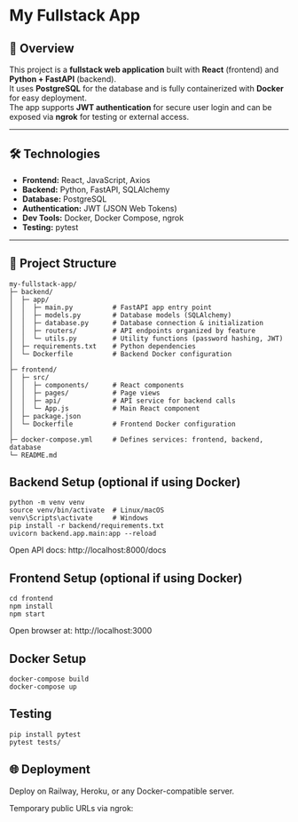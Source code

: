# My Fullstack App

## 🔹 Overview
This project is a **fullstack web application** built with **React** (frontend) and **Python + FastAPI** (backend).  
It uses **PostgreSQL** for the database and is fully containerized with **Docker** for easy deployment.  
The app supports **JWT authentication** for secure user login and can be exposed via **ngrok** for testing or external access.

---

## 🛠️ Technologies
- **Frontend:** React, JavaScript, Axios  
- **Backend:** Python, FastAPI, SQLAlchemy  
- **Database:** PostgreSQL  
- **Authentication:** JWT (JSON Web Tokens)  
- **Dev Tools:** Docker, Docker Compose, ngrok  
- **Testing:** pytest  

---
## 📂 Project Structure
    my-fullstack-app/
    ├─ backend/
    │  ├─ app/
    │  │  ├─ main.py          # FastAPI app entry point
    │  │  ├─ models.py        # Database models (SQLAlchemy)
    │  │  ├─ database.py      # Database connection & initialization
    │  │  ├─ routers/         # API endpoints organized by feature
    │  │  └─ utils.py         # Utility functions (password hashing, JWT)
    │  ├─ requirements.txt    # Python dependencies
    │  └─ Dockerfile          # Backend Docker configuration
    │
    ├─ frontend/
    │  ├─ src/
    │  │  ├─ components/      # React components
    │  │  ├─ pages/           # Page views
    │  │  ├─ api/             # API service for backend calls
    │  │  └─ App.js           # Main React component
    │  ├─ package.json
    │  └─ Dockerfile          # Frontend Docker configuration
    │
    ├─ docker-compose.yml     # Defines services: frontend, backend, database
    └─ README.md


 
## Backend Setup (optional if using Docker)
    python -m venv venv
    source venv/bin/activate  # Linux/macOS
    venv\Scripts\activate     # Windows
    pip install -r backend/requirements.txt
    uvicorn backend.app.main:app --reload
Open API docs: http://localhost:8000/docs

## Frontend Setup (optional if using Docker)
    cd frontend
    npm install
    npm start

Open browser at: http://localhost:3000

## Docker Setup
    docker-compose build
    docker-compose up


## Testing
    pip install pytest
    pytest tests/

## 🌐 Deployment

Deploy on Railway, Heroku, or any Docker-compatible server.

Temporary public URLs via ngrok:
